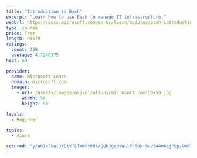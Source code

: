 ```yaml
---
title: "Introduction to Bash"
excerpt: "Learn how to use Bash to manage IT infrastructure."
webUrl: https://docs.microsoft.com/en-us/learn/modules/bash-introduction/
type: course
price: Free
length: PT57M
ratings:
  count: 138
  average: 4.7246375
heat: 50

provider:
  name: Microsoft Learn
  domain: microsoft.com
  images:
    - url: /assets/images/organizations/microsoft.com-50x50.jpg
      width: 50
      height: 50

levels:
  - Beginner

topics:
  - Azure

secured: "y/a01eEUAiJY8tVTLTWm5rRRk/QQhJgqdsWLiPF6ON+9uvZ44mAejPQp/9mDlW+kuHu6EH4N2yma9oUw7TreeRikBKgXsg/QTwQiytsCEOs8y25STON8Xp76qAFbNfezmeYBtWedfoDOBzlbQj1NydURnP52qwSM0KHs1ExJ72rNnod1/YN4DL0DNSuaJGm0f4NbyI9uADQd7bzjeEv823Ixj/WoMKheomeMOZmD3N4qlkFxZaW/IowD021dU8iBdz2OY86shF3Klt5daHzWsBvoTj1tFs+teNUawCcMa8Ut11WCd86l63T8qe4gu9THAKyHK3Ylg+ePWuaoF022ZP8Vs65WW0G8lp5cayKVnyz7RsfdG1QB3Tdib3cVlv3RtIOLJ9vhwE8Lpvj9uDpwt/e0Lw90udNJn4xKkwx8IIs=;UlOVizIfLbUdfv555b0acg=="
---
```


